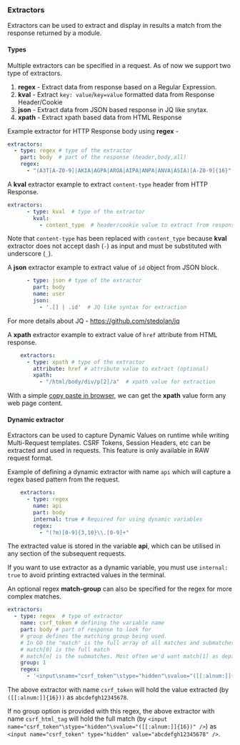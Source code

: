 ### Extractors

Extractors can be used to extract and display in results a match from the response returned by a module.

#### Types

Multiple extractors can be specified in a request. As of now we support two type of extractors.

1. **regex** - Extract data from response based on a Regular Expression.
2. **kval** - Extract `key: value`/`key=value` formatted data from Response Header/Cookie
3. **json** - Extract data from JSON based response in JQ like snytax.
4. **xpath** - Extract xpath based data from HTML Response

Example extractor for HTTP Response body using **regex** - 

```yaml
extractors:
  - type: regex # type of the extractor
    part: body  # part of the response (header,body,all)
    regex:
      - "(A3T[A-Z0-9]|AKIA|AGPA|AROA|AIPA|ANPA|ANVA|ASIA)[A-Z0-9]{16}"  # regex to use for extraction.
```

A **kval** extractor example to extract `content-type` header from HTTP Response.


```yaml
extractors:
      - type: kval  # type of the extractor
        kval:
          - content_type  # header/cookie value to extract from response
```

Note that `content-type` has been replaced with `content_type` because **kval** extractor does not accept dash (`-`) as input and must be substituted with underscore (`_`).

A **json** extractor example to extract value of `id` object from JSON block.


```yaml
      - type: json # type of the extractor
        part: body
        name: user
        json:
          - '.[] | .id'  # JQ like syntax for extraction
```

For more details about JQ - https://github.com/stedolan/jq

A **xpath** extractor example to extract value of `href` attribute from HTML response. 


```yaml
    extractors:
      - type: xpath # type of the extractor
        attribute: href # attribute value to extract (optional)
        xpath:
          - "/html/body/div/p[2]/a"  # xpath value for extraction
```

With a simple [copy paste in browser](https://www.scientecheasy.com/2020/07/find-xpath-chrome.html/), we can get the **xpath** value form any web page content.

#### Dynamic extractor

Extractors can be used to capture Dynamic Values on runtime while writing Multi-Request templates. CSRF Tokens, Session Headers, etc can be extracted and used in requests. This feature is only available in RAW request format.

Example of defining a dynamic extractor with name `api` which will capture a regex based pattern from the request.

```yaml
    extractors:
      - type: regex
        name: api
        part: body
        internal: true # Required for using dynamic variables
        regex:
          - "(?m)[0-9]{3,10}\\.[0-9]+"
```

The extracted value is stored in the variable **api**, which can be utilised in any section of the subsequent requests.

If you want to use extractor as a dynamic variable, you must use `internal: true` to avoid printing extracted values in the terminal.



An optional regex **match-group** can also be specified for the regex for more complex matches.

```yaml
extractors:
  - type: regex  # type of extractor
    name: csrf_token # defining the variable name
    part: body # part of response to look for
    # group defines the matching group being used. 
    # In GO the "match" is the full array of all matches and submatches 
    # match[0] is the full match
    # match[n] is the submatches. Most often we'd want match[1] as depicted below
    group: 1
    regex:
      - '<input\sname="csrf_token"\stype="hidden"\svalue="([[:alnum:]]{16})"\s/>'
```

The above extractor with name `csrf_token` will hold the value extracted (by `([[:alnum:]]{16}))` as `abcdefgh12345678`. 

If no group option is provided with this regex, the above extractor with name `csrf_html_tag` will hold the full match (by `<input name="csrf_token"\stype="hidden"\svalue="([[:alnum:]]{16})" />`) as `<input name="csrf_token" type="hidden" value="abcdefgh12345678" />`.

